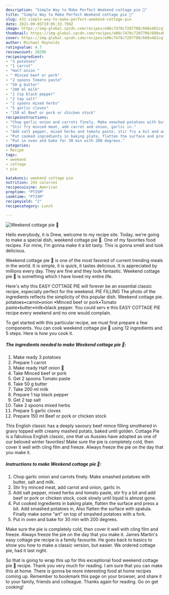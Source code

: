 ```yaml
---
description: "Simple Way to Make Perfect Weekend cottage pie 🥧"
title: "Simple Way to Make Perfect Weekend cottage pie 🥧"
slug: 431-simple-way-to-make-perfect-weekend-cottage-pie
date: 2021-09-05T19:05:33.799Z
image: https://img-global.cpcdn.com/recipes/e06c7478c7207700/680x482cq70/weekend-cottage-pie-recipe-main-photo.jpg
thumbnail: https://img-global.cpcdn.com/recipes/e06c7478c7207700/680x482cq70/weekend-cottage-pie-recipe-main-photo.jpg
cover: https://img-global.cpcdn.com/recipes/e06c7478c7207700/680x482cq70/weekend-cottage-pie-recipe-main-photo.jpg
author: Michael Reynolds
ratingvalue: 4.7
reviewcount: 20296
recipeingredient:
- "3 potatoes"
- "1 carrot"
- "Half onion "
- " Minced beef or pork"
- "2 spoons Tomato paste"
- "50 g butter"
- "200 ml milk"
- "1 tsp black pepper"
- "2 tap salt"
- "2 spoons mixed herbs"
- "5 garlic cloves"
- "150 ml Beef or pork or chicken stock"
recipeinstructions:
- "Chop garlic onion and carrots finely. Make smashed potatoes with butter, salt and milk."
- "Stir fry minced meat, add carrot and onion, garlic in."
- "Add salt pepper, mixed herbs and tomato paste, stir fry a bit and add beef or pork or chicken stock, cook slowly until liquid is almost gone."
- "Put cooked ingredients in baking plate, flatten the surface and press a bit. Add smashed potatoes in, Also flatten the surface with spatula. Finally make some “art” on top of smashed potatoes with a fork."
- "Put in oven and bake for 30 min with 200 degrees."
categories:
- Recipe
tags:
- weekend
- cottage
- pie

katakunci: weekend cottage pie 
nutrition: 243 calories
recipecuisine: American
preptime: "PT35M"
cooktime: "PT33M"
recipeyield: "2"
recipecategory: Lunch

---
```



![Weekend cottage pie 🥧](https://img-global.cpcdn.com/recipes/e06c7478c7207700/680x482cq70/weekend-cottage-pie-recipe-main-photo.jpg)

Hello everybody, it is Drew, welcome to my recipe site. Today, we're going to make a special dish, weekend cottage pie 🥧. One of my favorites food recipes. For mine, I'm gonna make it a bit tasty. This is gonna smell and look delicious.

Weekend cottage pie 🥧 is one of the most favored of current trending meals in the world. It is simple, it is quick, it tastes delicious. It is appreciated by millions every day. They are fine and they look fantastic. Weekend cottage pie 🥧 is something which I have loved my entire life.

Here&#39;s why this EASY COTTAGE PIE will forever be an essential classic recipe, especially perfect for the weekend. PIE FILLING The photo of the ingredients reflects the simplicity of this popular dish. Weekend cottage pie. potatoes•carrot•onion •Minced beef or pork•Tomato paste•butter•milk•black pepper. You could serv e this EASY COTTAGE PIE recipe every weekend and no one would complain.


To get started with this particular recipe, we must first prepare a few components. You can cook weekend cottage pie 🥧 using 12 ingredients and 5 steps. Here is how you cook it.

<!--inarticleads1-->

##### The ingredients needed to make Weekend cottage pie 🥧:

1. Make ready 3 potatoes
1. Prepare 1 carrot
1. Make ready Half onion 🧅
1. Take  Minced beef or pork
1. Get 2 spoons Tomato paste
1. Take 50 g butter
1. Take 200 ml milk
1. Prepare 1 tsp black pepper
1. Get 2 tap salt
1. Take 2 spoons mixed herbs
1. Prepare 5 garlic cloves
1. Prepare 150 ml Beef or pork or chicken stock


This English classic has a deeply savoury beef mince filling smothered in gravy topped with creamy mashed potato, baked until golden. Cottage Pie is a fabulous English classic, one that us Aussies have adopted as one of our beloved winter favorites! Make sure the pie is completely cold, then cover it well with cling film and freeze. Always freeze the pie on the day that you make it. 

<!--inarticleads2-->

##### Instructions to make Weekend cottage pie 🥧:

1. Chop garlic onion and carrots finely. Make smashed potatoes with butter, salt and milk.
1. Stir fry minced meat, add carrot and onion, garlic in.
1. Add salt pepper, mixed herbs and tomato paste, stir fry a bit and add beef or pork or chicken stock, cook slowly until liquid is almost gone.
1. Put cooked ingredients in baking plate, flatten the surface and press a bit. Add smashed potatoes in, Also flatten the surface with spatula. Finally make some “art” on top of smashed potatoes with a fork.
1. Put in oven and bake for 30 min with 200 degrees.


Make sure the pie is completely cold, then cover it well with cling film and freeze. Always freeze the pie on the day that you make it. James Martin&#39;s easy cottage pie recipe is a family favourite. He goes back to basics to show you how to make a classic version, but easier. We ordered cottage pie, had it last night. 

So that is going to wrap this up for this exceptional food weekend cottage pie 🥧 recipe. Thank you very much for reading. I am sure that you can make this at home. There is gonna be more interesting food at home recipes coming up. Remember to bookmark this page on your browser, and share it to your family, friends and colleague. Thanks again for reading. Go on get cooking!
